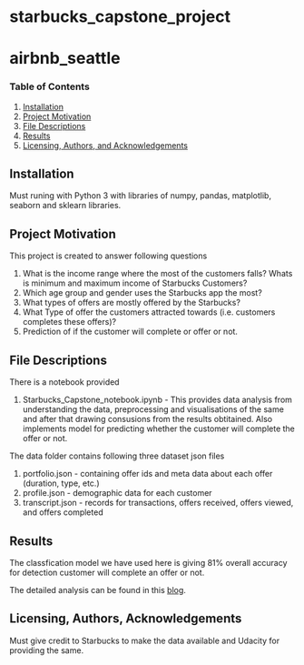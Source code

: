 # starbucks_capstone_project

# airbnb_seattle


### Table of Contents

1. [Installation](#installation)
2. [Project Motivation](#motivation)
3. [File Descriptions](#files)
4. [Results](#results)
5. [Licensing, Authors, and Acknowledgements](#licensing)

## Installation <a name="installation"></a>


Must runing with Python 3 with libraries of numpy, pandas, matplotlib, seaborn and sklearn libraries.

## Project Motivation<a name="motivation"></a>

This project is created to answer following questions

1. What is the income range where the most of the customers falls? Whats is minimum and maximum income of Starbucks Customers?
2. Which age group and gender uses the Starbucks app the most?
3. What types of offers are mostly offered by the Starbucks?
4. What Type of offer the customers attracted towards (i.e. customers completes these offers)?
5. Prediction of if the customer will complete or offer or not.


## File Descriptions <a name="files"></a>

There is a notebook provided
1. Starbucks_Capstone_notebook.ipynb -  This provides data analysis from understanding the data, preprocessing and visualisations of the same and after that drawing consusions from the results obtitained. Also implements model for predicting whether the customer will complete the offer or not.

The data folder contains following three dataset json files
1. portfolio.json - containing offer ids and meta data about each offer (duration, type, etc.)
2. profile.json - demographic data for each customer
3. transcript.json - records for transactions, offers received, offers viewed, and offers completed

## Results<a name="results"></a>

The classfication model we have used here is giving 81% overall accuracy for detection customer will complete an offer or not.

The detailed analysis can be found in this [blog](https://medium.com/@das.academics/starbucks-offers-analysis-and-prediction-287652bef94b).

## Licensing, Authors, Acknowledgements<a name="licensing"></a>

Must give credit to Starbucks to make the data available and Udacity for providing the same.